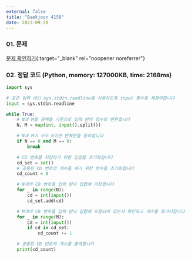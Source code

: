 ```yaml
---
external: false
title: "Baekjoon 4158"
date: 2023-09-20
---
```


### 01. 문제

[문제 확인하기](https://www.acmicpc.net/problem/4158){:target="_blank" rel="noopener noreferrer"}

### 02. 정답 코드 (Python, memory: 127000KB, time: 2168ms)

```Python
import sys

# 표준 입력 대신 sys.stdin.readline을 사용하도록 input 함수를 재정의합니다
input = sys.stdin.readline

while True:
    # N과 M을 공백을 기준으로 입력 받아 정수로 변환합니다
    N, M = map(int, input().split())

    # N과 M이 모두 0이면 반복문을 종료합니다
    if N == 0 and M == 0:
        break

    # CD 번호를 저장하기 위한 집합을 초기화합니다
    cd_set = set()
    # 공통된 CD 번호의 개수를 세기 위한 변수를 초기화합니다
    cd_count = 0

    # N개의 CD 번호를 입력 받아 집합에 저장합니다
    for _ in range(N):
        cd = int(input())
        cd_set.add(cd)

    # M개의 CD 번호를 입력 받아 집합에 포함되어 있는지 확인하고 개수를 증가시킵니다
    for _ in range(M):
        cd = int(input())
        if cd in cd_set:
            cd_count += 1

    # 공통된 CD 번호의 개수를 출력합니다
    print(cd_count)
```
